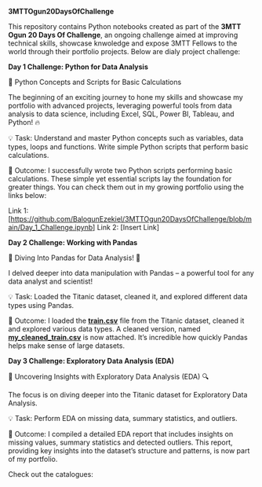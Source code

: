 **3MTTOgun20DaysOfChallenge**

This repository contains Python notebooks created as part of the **3MTT Ogun 20 Days Of Challenge**, an ongoing challenge aimed at improving technical skills, showcase knwoledge and expose 3MTT Fellows to the world through their portfolio projects. Below are dialy project challenge:

**Day 1 Challenge: Python for Data Analysis**

🚀 Python Concepts and Scripts for Basic Calculations

The beginning of an exciting journey to hone my skills and showcase my portfolio with advanced projects, leveraging powerful tools from data analysis to data science, including Excel, SQL, Power BI, Tableau, and Python! 🔥

💡 Task: Understand and master Python concepts such as variables, data types, loops and functions. Write simple Python scripts that perform basic calculations.

🎯 Outcome: I successfully wrote two Python scripts performing basic calculations. These simple yet essential scripts lay the foundation for greater things. You can check them out in my growing portfolio using the links below:

Link 1: [https://github.com/BalogunEzekiel/3MTTOgun20DaysOfChallenge/blob/main/Day_1_Challenge.ipynb]
Link 2: [Insert Link]

**Day 2 Challenge: Working with Pandas**

🚀 Diving Into Pandas for Data Analysis! 🐼

I delved deeper into data manipulation with Pandas – a powerful tool for any data analyst and scientist!

💡 Task: Loaded the Titanic dataset, cleaned it, and explored different data types using Pandas.

🎯 Outcome: I loaded the **[train.csv](C:/Users/win/Desktop/ALL/3MTT/20DaysOfChallenge/1._Dataset/titanic/train.csv)** file from the Titanic dataset, cleaned it and explored various data types. A cleaned version, named **[my_cleaned_train.csv](C:/Users/win/my_cleaned_train.csv)** is now attached. It’s incredible how quickly Pandas helps make sense of large datasets.

**Day 3 Challenge: Exploratory Data Analysis (EDA)**

🚀 Uncovering Insights with Exploratory Data Analysis (EDA) 🔍

The focus is on diving deeper into the Titanic dataset for Exploratory Data Analysis.

💡 Task: Perform EDA on missing data, summary statistics, and outliers.

🎯 Outcome: I compiled a detailed EDA report that includes insights on missing values, summary statistics and detected outliers. This report, providing key insights into the dataset’s structure and patterns, is now part of my portfolio.

Check out the catalogues:

